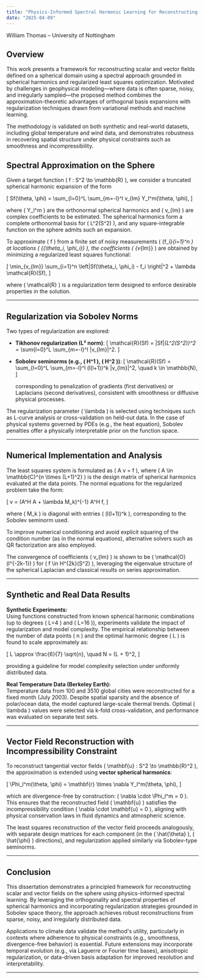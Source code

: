 ```yaml
---
title: "Physics-Informed Spectral Harmonic Learning for Reconstructing Fields on a Sphere"
date: "2025-04-09"
---
```

William Thomas – University of Nottingham

## Overview

This work presents a framework for reconstructing scalar and vector fields defined on a spherical domain using a spectral approach grounded in spherical harmonics and regularized least squares optimization. Motivated by challenges in geophysical modeling—where data is often sparse, noisy, and irregularly sampled—the proposed method combines the approximation-theoretic advantages of orthogonal basis expansions with regularization techniques drawn from variational methods and machine learning.

The methodology is validated on both synthetic and real-world datasets, including global temperature and wind data, and demonstrates robustness in recovering spatial structure under physical constraints such as smoothness and incompressibility.



## Spectral Approximation on the Sphere

Given a target function \( f : S^2 \to \mathbb{R} \), we consider a truncated spherical harmonic expansion of the form

\[
Sf(\theta, \phi) = \sum_{l=0}^L \sum_{m=-l}^l v_{lm} Y_l^m(\theta, \phi),
\]

where \( Y_l^m \) are the orthonormal spherical harmonics and \( v_{lm} \) are complex coefficients to be estimated. The spherical harmonics form a complete orthonormal basis for \( L^2(S^2) \), and any square-integrable function on the sphere admits such an expansion.

To approximate \( f \) from a finite set of noisy measurements \( \{f_i\}_{i=1}^n \) at locations \( \{(\theta_i, \phi_i)\} \), the coefficients \( \{v_{lm}\} \) are obtained by minimizing a regularized least squares functional:

\[
\min_{v_{lm}} \sum_{i=1}^n \left|Sf(\theta_i, \phi_i) - f_i \right|^2 + \lambda \mathcal{R}(Sf),
\]

where \( \mathcal{R} \) is a regularization term designed to enforce desirable properties in the solution.

---

## Regularization via Sobolev Norms

Two types of regularization are explored:

- **Tikhonov regularization (L² norm)**:
  \[
  \mathcal{R}(Sf) = \|Sf\|_{L^2(S^2)}^2 = \sum_{l=0}^L \sum_{m=-l}^l |v_{lm}|^2.
  \]

- **Sobolev seminorms (e.g., \( H^1 \), \( H^2 \))**:
  \[
  \mathcal{R}(Sf) = \sum_{l=0}^L \sum_{m=-l}^l (l(l+1))^k |v_{lm}|^2, \quad k \in \mathbb{N},
  \]

  corresponding to penalization of gradients (first derivatives) or Laplacians (second derivatives), consistent with smoothness or diffusive physical processes.

The regularization parameter \( \lambda \) is selected using techniques such as L-curve analysis or cross-validation on held-out data. In the case of physical systems governed by PDEs (e.g., the heat equation), Sobolev penalties offer a physically interpretable prior on the function space.

---

## Numerical Implementation and Analysis

The least squares system is formulated as \( A v = f \), where \( A \in \mathbb{C}^{n \times (L+1)^2} \) is the design matrix of spherical harmonics evaluated at the data points. The normal equations for the regularized problem take the form:

\[
v = (A^H A + \lambda M_k)^{-1} A^H f,
\]

where \( M_k \) is diagonal with entries \( (l(l+1))^k \), corresponding to the Sobolev seminorm used.

To improve numerical conditioning and avoid explicit squaring of the condition number (as in the normal equations), alternative solvers such as QR factorization are also employed.

The convergence of coefficients \( v_{lm} \) is shown to be \( \mathcal{O}(l^{-2k-1}) \) for \( f \in H^{2k}(S^2) \), leveraging the eigenvalue structure of the spherical Laplacian and classical results on series approximation.

---

## Synthetic and Real Data Results

**Synthetic Experiments:**  
Using functions constructed from known spherical harmonic combinations (up to degrees \( L=4 \) and \( L=16 \)), experiments validate the impact of regularization and model complexity. The empirical relationship between the number of data points \( n \) and the optimal harmonic degree \( L \) is found to scale approximately as:

\[
L \approx \frac{6}{7} \sqrt{n}, \quad N = (L + 1)^2,
\]

providing a guideline for model complexity selection under uniformly distributed data.

**Real Temperature Data (Berkeley Earth):**  
Temperature data from 100 and 3510 global cities were reconstructed for a fixed month (July 2003). Despite spatial sparsity and the absence of polar/ocean data, the model captured large-scale thermal trends. Optimal \( \lambda \) values were selected via k-fold cross-validation, and performance was evaluated on separate test sets.

---

## Vector Field Reconstruction with Incompressibility Constraint

To reconstruct tangential vector fields \( \mathbf{u} : S^2 \to \mathbb{R}^2 \), the approximation is extended using **vector spherical harmonics**:

\[
\Phi_l^m(\theta, \phi) = \mathbf{r} \times \nabla Y_l^m(\theta, \phi),
\]

which are divergence-free by construction: \( \nabla \cdot \Phi_l^m = 0 \). This ensures that the reconstructed field \( \mathbf{u} \) satisfies the incompressibility condition \( \nabla \cdot \mathbf{u} = 0 \), aligning with physical conservation laws in fluid dynamics and atmospheric science.

The least squares reconstruction of the vector field proceeds analogously, with separate design matrices for each component (in the \( \hat{\theta} \), \( \hat{\phi} \) directions), and regularization applied similarly via Sobolev-type seminorms.

---

## Conclusion

This dissertation demonstrates a principled framework for reconstructing scalar and vector fields on the sphere using physics-informed spectral learning. By leveraging the orthogonality and spectral properties of spherical harmonics and incorporating regularization strategies grounded in Sobolev space theory, the approach achieves robust reconstructions from sparse, noisy, and irregularly distributed data.

Applications to climate data validate the method's utility, particularly in contexts where adherence to physical constraints (e.g., smoothness, divergence-free behavior) is essential. Future extensions may incorporate temporal evolution (e.g., via Laguerre or Fourier time bases), anisotropic regularization, or data-driven basis adaptation for improved resolution and interpretability.

---
